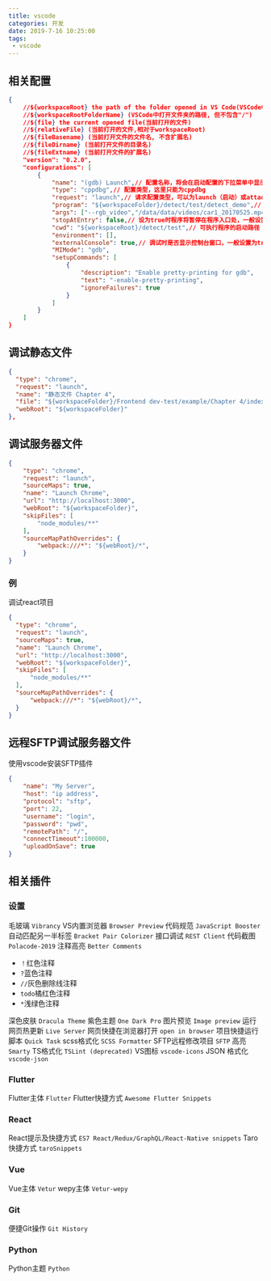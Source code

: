 ```yaml
---
title: vscode
categories: 开发
date: 2019-7-16 10:25:00
tags: 
 - vscode
---
```

## 相关配置
```json
{
	//${workspaceRoot} the path of the folder opened in VS Code(VSCode中打开文件夹的路径)
	//${workspaceRootFolderName} (VSCode中打开文件夹的路径, 但不包含"/")
	//${file} the current opened file(当前打开的文件)
	//${relativeFile} (当前打开的文件,相对于workspaceRoot)
	//${fileBasename} (当前打开文件的文件名, 不含扩展名)
	//${fileDirname} (当前打开文件的目录名)
	//${fileExtname} (当前打开文件的扩展名)
    "version": "0.2.0",
    "configurations": [    
        {
            "name": "(gdb) Launch",// 配置名称，将会在启动配置的下拉菜单中显示
            "type": "cppdbg",// 配置类型，这里只能为cppdbg
            "request": "launch",// 请求配置类型，可以为launch（启动）或attach（附加）
            "program": "${workspaceFolder}/detect/test/detect_demo",// 将要进行调试的程序的路径
            "args": ["--rgb_video","/data/data/videos/car1_20170525.mp4"],// 程序调试时传递给程序的命令行参数
            "stopAtEntry": false,// 设为true时程序将暂停在程序入口处，一般设置为false
            "cwd": "${workspaceRoot}/detect/test",// 可执行程序的启动路径
            "environment": [],
            "externalConsole": true,// 调试时是否显示控制台窗口，一般设置为true显示控制台
            "MIMode": "gdb",
            "setupCommands": [
                {
                    "description": "Enable pretty-printing for gdb",
                    "text": "-enable-pretty-printing",
                    "ignoreFailures": true
                }
            ]
        }
    ]
}
```
## 调试静态文件
```json
{
  "type": "chrome",
  "request": "launch",
  "name": "静态文件 Chapter 4",
  "file": "${workspaceFolder}/Frontend dev-test/example/Chapter 4/index.html",
  "webRoot": "${workspaceFolder}"
},
```
## 调试服务器文件
```json
{
    "type": "chrome",
    "request": "launch",
    "sourceMaps": true,
    "name": "Launch Chrome",
    "url": "http://localhost:3000",
    "webRoot": "${workspaceFolder}",
    "skipFiles": [
        "node_modules/**"
    ],
    "sourceMapPathOverrides": {
        "webpack:///*": "${webRoot}/*",
    }
}
```
### 例
调试react项目
```json
{
  "type": "chrome",
  "request": "launch",
  "sourceMaps": true,
  "name": "Launch Chrome",
  "url": "http://localhost:3000",
  "webRoot": "${workspaceFolder}",
  "skipFiles": [
      "node_modules/**"
  ],
  "sourceMapPathOverrides": {
      "webpack:///*": "${webRoot}/*",
  }
}
```

## 远程SFTP调试服务器文件

使用vscode安装SFTP插件
```json
{
    "name": "My Server",
    "host": "ip address",
    "protocol": "sftp",
    "port": 22,
    "username": "login",
    "password": "pwd",
    "remotePath": "/",
    "connectTimeout":100000,
    "uploadOnSave": true
}

```
## 相关插件

### 设置
毛玻璃 `Vibrancy`
VS内置浏览器 `Browser Preview`
代码规范 `JavaScript Booster`
自动匹配另一半标签 `Bracket Pair Colorizer`
接口调试 `REST Client`
代码截图 `Polacode-2019`
注释高亮 `Better Comments`

- `！`红色注释
- `?`蓝色注释
- `//`灰色删除线注释
- `todo`橘红色注释
- `*`浅绿色注释

深色皮肤 `Dracula Theme`
紫色主题 `One Dark Pro`
图片预览 `Image preview`
运行网页热更新 `Live Server`
网页快捷在浏览器打开 `open in browser`
项目快捷运行脚本 `Quick Task`
scss格式化 `SCSS Formatter`
SFTP远程修改项目 `SFTP`
高亮 `Smarty`
TS格式化 `TSLint (deprecated)`
VS图标 `vscode-icons`
JSON 格式化 `vscode-json`
### Flutter

Flutter主体 `Flutter`
Flutter快捷方式 `Awesome Flutter Snippets`


### React 
React提示及快捷方式 `ES7 React/Redux/GraphQL/React-Native snippets`
Taro 快捷方式 `taroSnippets`
### Vue 
Vue主体 `Vetur`
wepy主体 `Vetur-wepy`
### Git
便捷Git操作 `Git History`

### Python
Python主题 `Python`
